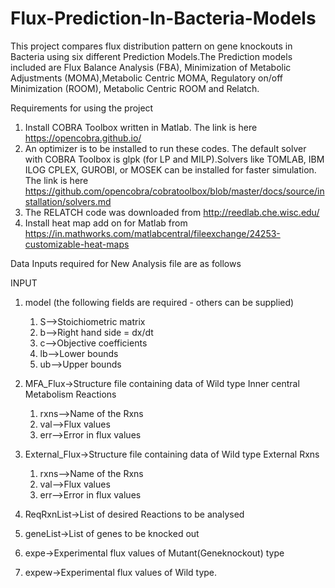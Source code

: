 # Flux-Prediction-In-Bacteria-Models

This project compares flux distribution pattern on gene knockouts in Bacteria using six different Prediction Models.The Prediction models included are Flux Balance Analysis (FBA), Minimization of Metabolic Adjustments (MOMA),Metabolic Centric MOMA, Regulatory on/off Minimization (ROOM), Metabolic Centric ROOM and Relatch.

Requirements for using the project
1.	Install COBRA Toolbox written in Matlab. The link is here https://opencobra.github.io/
2.	An optimizer is to be installed to run these codes. The default solver with COBRA Toolbox is glpk (for LP and MILP).Solvers like    TOMLAB, IBM ILOG CPLEX, GUROBI, or MOSEK can be installed for faster simulation. The link is here https://github.com/opencobra/cobratoolbox/blob/master/docs/source/installation/solvers.md
3.	The RELATCH code was downloaded from http://reedlab.che.wisc.edu/
4.	Install heat map add on for Matlab from https://in.mathworks.com/matlabcentral/fileexchange/24253-customizable-heat-maps

Data Inputs required for New Analysis file are as follows

INPUT
1.	model (the following fields are required - others can be supplied)
    1) S-->Stoichiometric matrix
    2) b-->Right hand side = dx/dt
    3) c-->Objective coefficients
    4) lb-->Lower bounds
    5) ub-->Upper bounds

2.	MFA_Flux->Structure file containing data of Wild type Inner central Metabolism Reactions
    1) rxns-->Name of the Rxns
    2) val-->Flux values
    3) err-->Error in flux values
  
3.	External_Flux->Structure file containing data of Wild type External Rxns 
    1) rxns-->Name of the Rxns 
    2) val-->Flux values 
    3) err-->Error in flux values
  
4.	ReqRxnList->List of desired Reactions to be analysed

5.	geneList->List of genes to be knocked out

6.	expe->Experimental flux values of Mutant(Geneknockout) type

7.	expew->Experimental flux values of Wild type.

